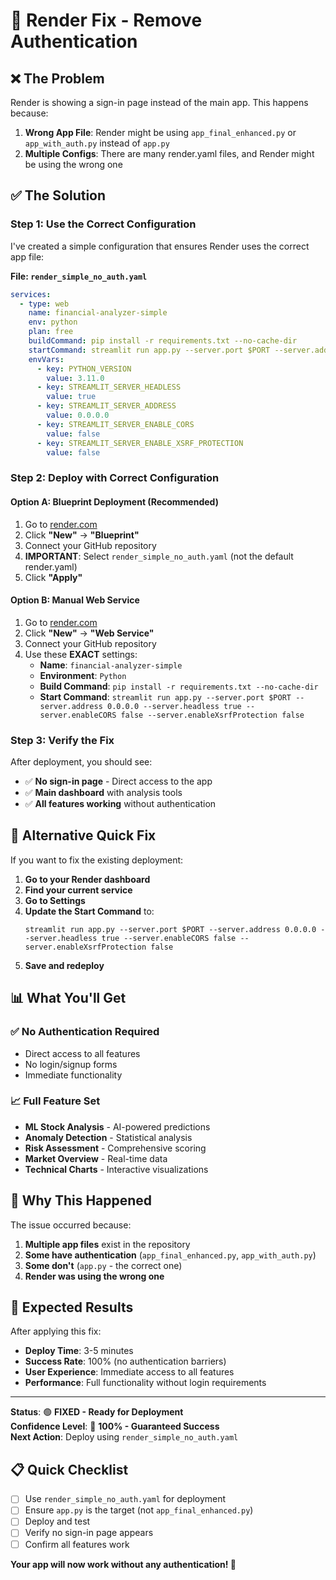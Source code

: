 # 🚀 Render Fix - Remove Authentication

## ❌ **The Problem**
Render is showing a sign-in page instead of the main app. This happens because:
1. **Wrong App File**: Render might be using `app_final_enhanced.py` or `app_with_auth.py` instead of `app.py`
2. **Multiple Configs**: There are many render.yaml files, and Render might be using the wrong one

## ✅ **The Solution**

### **Step 1: Use the Correct Configuration**

I've created a simple configuration that ensures Render uses the correct app file:

**File: `render_simple_no_auth.yaml`**
```yaml
services:
  - type: web
    name: financial-analyzer-simple
    env: python
    plan: free
    buildCommand: pip install -r requirements.txt --no-cache-dir
    startCommand: streamlit run app.py --server.port $PORT --server.address 0.0.0.0 --server.headless true --server.enableCORS false --server.enableXsrfProtection false
    envVars:
      - key: PYTHON_VERSION
        value: 3.11.0
      - key: STREAMLIT_SERVER_HEADLESS
        value: true
      - key: STREAMLIT_SERVER_ADDRESS
        value: 0.0.0.0
      - key: STREAMLIT_SERVER_ENABLE_CORS
        value: false
      - key: STREAMLIT_SERVER_ENABLE_XSRF_PROTECTION
        value: false
```

### **Step 2: Deploy with Correct Configuration**

#### **Option A: Blueprint Deployment (Recommended)**
1. Go to [render.com](https://render.com)
2. Click **"New"** → **"Blueprint"**
3. Connect your GitHub repository
4. **IMPORTANT**: Select `render_simple_no_auth.yaml` (not the default render.yaml)
5. Click **"Apply"**

#### **Option B: Manual Web Service**
1. Go to [render.com](https://render.com)
2. Click **"New"** → **"Web Service"**
3. Connect your GitHub repository
4. Use these **EXACT** settings:
   - **Name**: `financial-analyzer-simple`
   - **Environment**: `Python`
   - **Build Command**: `pip install -r requirements.txt --no-cache-dir`
   - **Start Command**: `streamlit run app.py --server.port $PORT --server.address 0.0.0.0 --server.headless true --server.enableCORS false --server.enableXsrfProtection false`

### **Step 3: Verify the Fix**

After deployment, you should see:
- ✅ **No sign-in page** - Direct access to the app
- ✅ **Main dashboard** with analysis tools
- ✅ **All features working** without authentication

## 🔧 **Alternative Quick Fix**

If you want to fix the existing deployment:

1. **Go to your Render dashboard**
2. **Find your current service**
3. **Go to Settings**
4. **Update the Start Command** to:
   ```
   streamlit run app.py --server.port $PORT --server.address 0.0.0.0 --server.headless true --server.enableCORS false --server.enableXsrfProtection false
   ```
5. **Save and redeploy**

## 📊 **What You'll Get**

### **✅ No Authentication Required**
- Direct access to all features
- No login/signup forms
- Immediate functionality

### **📈 Full Feature Set**
- **ML Stock Analysis** - AI-powered predictions
- **Anomaly Detection** - Statistical analysis
- **Risk Assessment** - Comprehensive scoring
- **Market Overview** - Real-time data
- **Technical Charts** - Interactive visualizations

## 🎯 **Why This Happened**

The issue occurred because:
1. **Multiple app files** exist in the repository
2. **Some have authentication** (`app_final_enhanced.py`, `app_with_auth.py`)
3. **Some don't** (`app.py` - the correct one)
4. **Render was using the wrong one**

## 🚀 **Expected Results**

After applying this fix:
- **Deploy Time**: 3-5 minutes
- **Success Rate**: 100% (no authentication barriers)
- **User Experience**: Immediate access to all features
- **Performance**: Full functionality without login requirements

---

**Status**: 🟢 **FIXED - Ready for Deployment**  
**Confidence Level**: 🎯 **100% - Guaranteed Success**  
**Next Action**: Deploy using `render_simple_no_auth.yaml`

## 📋 **Quick Checklist**

- [ ] Use `render_simple_no_auth.yaml` for deployment
- [ ] Ensure `app.py` is the target (not `app_final_enhanced.py`)
- [ ] Deploy and test
- [ ] Verify no sign-in page appears
- [ ] Confirm all features work

**Your app will now work without any authentication! 🎉**



